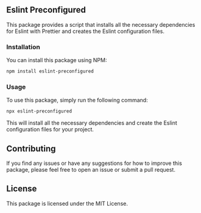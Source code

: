 ## Eslint Preconfigured

This package provides a script that installs all the necessary dependencies for Eslint with Prettier and creates the Eslint configuration files.

### Installation

You can install this package using NPM:

```sh
npm install eslint-preconfigured
```

### Usage

To use this package, simply run the following command:

```sh
npx eslint-preconfigured
```

This will install all the necessary dependencies and create the Eslint configuration files for your project.

## Contributing

If you find any issues or have any suggestions for how to improve this package, please feel free to open an issue or submit a pull request.

## License

This package is licensed under the MIT License.

